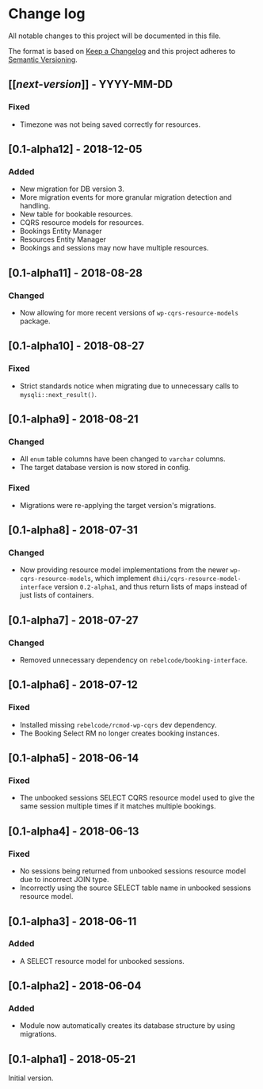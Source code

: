 # Change log
All notable changes to this project will be documented in this file.

The format is based on [Keep a Changelog](http://keepachangelog.com/)
and this project adheres to [Semantic Versioning](http://semver.org/).

## [[*next-version*]] - YYYY-MM-DD
### Fixed
- Timezone was not being saved correctly for resources.

## [0.1-alpha12] - 2018-12-05
### Added
- New migration for DB version 3.
- More migration events for more granular migration detection and handling.
- New table for bookable resources.
- CQRS resource models for resources.
- Bookings Entity Manager
- Resources Entity Manager
- Bookings and sessions may now have multiple resources.

## [0.1-alpha11] - 2018-08-28
### Changed
- Now allowing for more recent versions of `wp-cqrs-resource-models` package.

## [0.1-alpha10] - 2018-08-27
### Fixed
- Strict standards notice when migrating due to unnecessary calls to `mysqli::next_result()`.

## [0.1-alpha9] - 2018-08-21
### Changed
- All `enum` table columns have been changed to `varchar` columns.
- The target database version is now stored in config.

### Fixed
- Migrations were re-applying the target version's migrations.

## [0.1-alpha8] - 2018-07-31
### Changed
- Now providing resource model implementations from the newer `wp-cqrs-resource-models`, which implement `dhii/cqrs-resource-model-interface` version `0.2-alpha1`, and thus return lists of maps instead of just lists of containers.

## [0.1-alpha7] - 2018-07-27
### Changed
- Removed unnecessary dependency on `rebelcode/booking-interface`.

## [0.1-alpha6] - 2018-07-12
### Fixed
- Installed missing `rebelcode/rcmod-wp-cqrs` dev dependency.
- The Booking Select RM no longer creates booking instances.

## [0.1-alpha5] - 2018-06-14
### Fixed
- The unbooked sessions SELECT CQRS resource model used to give the same session multiple times if it matches multiple bookings.

## [0.1-alpha4] - 2018-06-13
### Fixed
- No sessions being returned from unbooked sessions resource model due to incorrect JOIN type.
- Incorrectly using the source SELECT table name in unbooked sessions resource model.

## [0.1-alpha3] - 2018-06-11
### Added
- A SELECT resource model for unbooked sessions.

## [0.1-alpha2] - 2018-06-04
### Added
- Module now automatically creates its database structure by using migrations.

## [0.1-alpha1] - 2018-05-21
Initial version.
